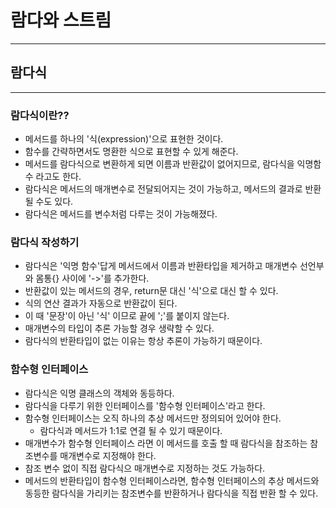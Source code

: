 # 람다와 스트림

---
## 람다식

---
### 람다식이란??

* 메서드를 하나의 '식(expression)'으로 표현한 것이다.
* 함수를 간략하면서도 명환한 식으로 표현할 수 있게 해준다.
* 메서드를 람다식으로 변환하게 되면 이름과 반환값이 없어지므로, 람다식을 익명함수 라고도 한다.
* 람다식은 메서드의 매개변수로 전달되어지는 것이 가능하고, 메서드의 결과로 반환될 수도 있다.
* 람다식은 메서드를 변수처럼 다루는 것이 가능해졌다.

### 람다식 작성하기

* 람다식은 '익명 함수'답게 메서드에서 이름과 반환타입을 제거하고 매개변수 선언부와 몸통{}
사이에 '->'를 추가한다.
* 반환값이 있는 메서드의 경우, return문 대신 '식'으로 대신 할 수 있다.
* 식의 연산 결과가 자동으로 반환값이 된다.
* 이 때 '문장'이 아닌 '식' 이므로 끝에 ';'를 붙이지 않는다.
* 매개변수의 타입이 추론 가능할 경우 생략할 수 있다.
* 람다식의 반환타입이 없는 이유는 항상 추론이 가능하기 때문이다.

### 함수형 인터페이스

* 람다식은 익명 클래스의 객체와 동등하다.
* 람다식을 다루기 위한 인터페이스를 '함수형 인터페이스'라고 한다.
* 함수형 인터페이스는 오직 하나의 추상 메서드만 정의되어 있어야 한다.
  * 람다식과 메서드가 1:1로 연결 될 수 있기 때문이다.
* 매개변수가 함수형 인터페이스 라면 이 메서드를 호출 할 때 람다식을 참조하는 참조변수를 매개변수로 지정해야
한다.
* 참조 변수 없이 직접 람다식으 매개변수로 지정하는 것도 가능하다.
* 메서드의 반환타입이 함수형 인터페이스라면, 함수형 인터페이스의 추상 메서드와
동등한 람다식을 가리키는 참조변수를 반환하거나 람다식을 직접 반환 할 수 있다.

